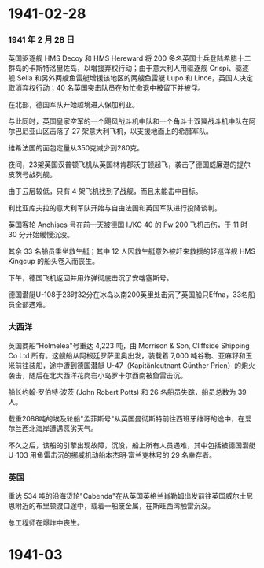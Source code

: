 # 1941-02-28

### 1941 年 2 月 28 日

英国驱逐舰 HMS Decoy 和 HMS Hereward 将 200
多名英国士兵登陆希腊十二群岛的卡斯特洛里佐岛，以增援弃权行动；由于意大利人用驱逐舰
Crispi、驱逐舰 Sella 和另外两艘鱼雷艇增援该地区的两艘鱼雷艇 Lupo 和
Lince，英国人决定取消弃权行动；40
名英国突击队员在匆忙撤退中被留下并被俘。

在北部，德国军队开始越境进入保加利亚。

与此同时，英国皇家空军的一个飓风战斗机中队和一个角斗士双翼战斗机中队在阿尔巴尼亚山区击落了
27 架意大利飞机，以支援地面上的希腊军队。

维希法国的面包定量从350克减少到280克。

夜间，23架英国汉普顿飞机从英国林肯郡沃丁顿起飞，袭击了德国威廉港的提尔皮茨号战列舰。

由于云层较低，只有 4 架飞机找到了战舰，而且未能击中目标。

利比亚库夫拉的意大利军队开始与自由法国和英国军队进行投降谈判。

英国客轮 Anchises 号在前一天被德国 I./KG 40 的 Fw 200 飞机击伤，于 11 时
30 分开始缓慢沉没。

其余 33 名船员乘坐救生艇；其中 12 人因救生艇意外被赶来救援的轻巡洋舰 HMS
Kingcup 的船头卷入而丧生。

下午，德国飞机返回并用炸弹彻底击沉了安喀塞斯号。

德国潜艇U-108于23时32分在冰岛以南200英里处击沉了英国船只Effna，33名船员全部遇难。

### 大西洋

英国商船"Holmelea"号重达 4,223 吨，由 Morrison & Son, Cliffside Shipping
Co Ltd 所有。这艘船从阿根廷罗萨里奥出发，装载着 7,000
吨谷物、亚麻籽和玉米前往装船，途中遭到德国潜艇 U-47（Kapitänleutnant
Günther
Prien）的炮火袭击，随后在北大西洋花岗岩小岛罗卡尔西南被鱼雷击沉。

船长约翰·罗伯特·波茨 (John Robert Potts) 和 26 名船员失踪，船员总数为 39
人。

载重2088吨的埃及轮船"孟菲斯号"从英国曼彻斯特前往西班牙维哥的途中，在爱尔兰西北海岸遭遇恶劣天气。

不久之后，该船的引擎出现故障，沉没，船上所有人员遇难，其中包括被德国潜艇
U-103 用鱼雷击沉的挪威机动船本杰明·富兰克林号的 29 名幸存者。

### 英国

重达 534
吨的沿海货轮"Cabenda"在从英国英格兰肖勒姆出发前往英国威尔士尼思附近的布里顿渡口途中，载着一船废金属，在斯旺西湾触雷沉没。

总工程师在爆炸中丧生。

# 1941-03